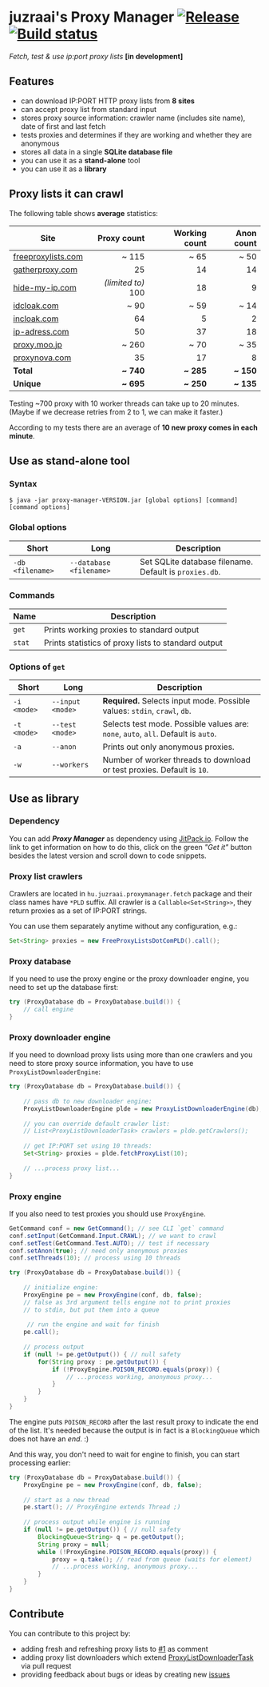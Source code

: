 # juzraai's Proxy Manager [![Release](https://jitpack.io/v/juzraai/proxy-manager.svg)](https://jitpack.io/#juzraai/proxy-manager) [![Build status](https://travis-ci.org/juzraai/proxy-manager.svg)](https://travis-ci.org/juzraai/proxy-manager)

*Fetch, test &amp; use ip:port proxy lists* **[in development]**



## Features



* can download IP:PORT HTTP proxy lists from **8 sites**
* can accept proxy list from standard input
* stores proxy source information: crawler name (includes site name), date of first and last fetch
* tests proxies and determines if they are working and whether they are anonymous
* stores all data in a single **SQLite database file**
* you can use it as a **stand-alone** tool
* you can use it as a **library**



## Proxy lists it can crawl



The following table shows **average** statistics:

Site | Proxy count | Working count | Anon count
-----|------------:|--------------:|-----------:
[freeproxylists.com](http://www.freeproxylists.com/anon.php)              | ~ 115 | ~ 65 | ~ 50
[gatherproxy.com](http://gatherproxy.com/proxylist/anonymity/?t=Elite)    |    25 |   14 |   14
[hide-my-ip.com](https://www.hide-my-ip.com/proxylist.shtml) | *(limited to)* 100 |   18 |    9
[idcloak.com](http://www.idcloak.com/proxylist/free-proxy-ip-list.html)   |  ~ 90 | ~ 59 | ~ 14
[incloak.com](https://incloak.com/proxy-list/)                            |    64 |    5 |    2
[ip-adress.com](http://www.ip-adress.com/proxy_list/?k=time&d=desc)       |    50 |   37 |   18
[proxy.moo.jp](http://proxy.moo.jp/?u=90)                                 | ~ 260 | ~ 70 | ~ 35
[proxynova.com](http://www.proxynova.com/proxy-server-list/)              |    35 |   17 |    8
**Total**  | **~ 740** | **~ 285** | **~ 150**
**Unique** | **~ 695** | **~ 250** | **~ 135**

Testing ~700 proxy with 10 worker threads can take up to 20 minutes. (Maybe if we decrease retries from 2 to 1, we can make it faster.)

According to my tests there are an average of **10 new proxy comes in each minute**.



## Use as stand-alone tool



### Syntax

`$ java -jar proxy-manager-VERSION.jar [global options] [command] [command options]`



### Global options

Short            | Long                    | Description
-----------------|-------------------------|------------
`-db <filename>` | `--database <filename>` | Set SQLite database filename. Default is `proxies.db`.



 ### Commands

 Name   | Description
 -------|------------
 `get`  | Prints working proxies to standard output
 `stat` | Prints statistics of proxy lists to standard output



 ### Options of `get`

 Short            | Long                    | Description
 -----------------|-------------------------|------------
`-i <mode>`       | `--input <mode>`        | **Required.** Selects input mode. Possible values: `stdin`, `crawl`, `db`.
`-t <mode>`       | `--test <mode>`         | Selects test mode. Possible values are: `none`, `auto`, `all`. Default is `auto`.
`-a`              | `--anon`                | Prints out only anonymous proxies.
`-w`              | `--workers`             | Number of worker threads to download or test proxies. Default is `10`.



## Use as library



### Dependency

You can add ***Proxy Manager*** as dependency using [JitPack.io](https://jitpack.io/#juzraai/toolbox). Follow the link to get information on how to do this, click on the green *"Get it"* button besides the latest version and scroll down to code snippets.



### Proxy list crawlers

Crawlers are located in `hu.juzraai.proxymanager.fetch` package and their class names have `*PLD` suffix. All crawler is a `Callable<Set<String>>`, they return proxies as a set of IP:PORT strings.

You can use them separately anytime without any configuration, e.g.:

```java
Set<String> proxies = new FreeProxyListsDotComPLD().call();
```



### Proxy database

If you need to use the proxy engine or the proxy downloader engine, you need to set up the database first:

```java
try (ProxyDatabase db = ProxyDatabase.build()) {
	// call engine
}
```

### Proxy downloader engine

If you need to download proxy lists using more than one crawlers and you need to store proxy source information, you have to use `ProxyListDownloaderEngine`:

```java
try (ProxyDatabase db = ProxyDatabase.build()) {
	
	// pass db to new downloader engine:
	ProxyListDownloaderEngine plde = new ProxyListDownloaderEngine(db);
	
	// you can override default crawler list:
	// List<ProxyListDownloaderTask> crawlers = plde.getCrawlers();
	
	// get IP:PORT set using 10 threads:
	Set<String> proxies = plde.fetchProxyList(10);
	
	// ...process proxy list...
}
```

### Proxy engine

If you also need to test proxies you should use `ProxyEngine`.


```java
GetCommand conf = new GetCommand(); // see CLI `get` command
conf.setInput(GetCommand.Input.CRAWL); // we want to crawl
conf.setTest(GetCommand.Test.AUTO); // test if necessary
conf.setAnon(true); // need only anonymous proxies
conf.setThreads(10); // process using 10 threads

try (ProxyDatabase db = ProxyDatabase.build()) {
	
	// initialize engine:
	ProxyEngine pe = new ProxyEngine(conf, db, false);
	// false as 3rd argument tells engine not to print proxies
	// to stdin, but put them into a queue
	
	 // run the engine and wait for finish
	pe.call();
	
	// process output
	if (null != pe.getOutput()) { // null safety
		for(String proxy : pe.getOutput()) {
			if (!ProxyEngine.POISON_RECORD.equals(proxy)) {
				// ...process working, anonymous proxy...
			}
		}
	}
}
```

The engine puts `POISON_RECORD` after the last result proxy to indicate the end of the list. It's needed because the output is in fact is a `BlockingQueue` which does not have an *end*. :)
 
And this way, you don't need to wait for engine to finish, you can start processing earlier:

```java
try (ProxyDatabase db = ProxyDatabase.build()) {
	ProxyEngine pe = new ProxyEngine(conf, db, false);
	
	// start as a new thread
	pe.start(); // ProxyEngine extends Thread ;)
	
	// process output while engine is running
	if (null != pe.getOutput()) { // null safety
		BlockingQueue<String> q = pe.getOutput();
		String proxy = null;
		while (!ProxyEngine.POISON_RECORD.equals(proxy)) {
			proxy = q.take(); // read from queue (waits for element)
			// ...process working, anonymous proxy...
		}
	}	
}
```



## Contribute



You can contribute to this project by:

* adding fresh and refreshing proxy lists to [#1](https://github.com/juzraai/proxy-manager/issues/1) as comment
* adding proxy list downloaders which extend [ProxyListDownloaderTask](https://github.com/juzraai/proxy-manager/blob/master/src/main/java/hu/juzraai/proxymanager/fetch/ProxyListDownloaderTask.java) via pull request
* providing feedback about bugs or ideas by creating new [issues](https://github.com/juzraai/proxy-manager/issues/)
